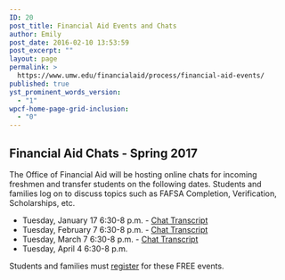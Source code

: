 ```yaml
---
ID: 20
post_title: Financial Aid Events and Chats
author: Emily
post_date: 2016-02-10 13:53:59
post_excerpt: ""
layout: page
permalink: >
  https://www.umw.edu/financialaid/process/financial-aid-events/
published: true
yst_prominent_words_version:
  - "1"
wpcf-home-page-grid-inclusion:
  - "0"
---
```

<h2></h2>
<h2>Financial Aid Chats - Spring 2017</h2>
The Office of Financial Aid will be hosting online chats for incoming freshmen and transfer students on the following dates. Students and families log on to discuss topics such as FAFSA Completion, Verification, Scholarships, etc.
<ul>
 	<li>Tuesday, January 17 6:30-8 p.m. - <a href="http://www.umw.edu/financialaid/wp-content/uploads/sites/31/2017/02/Financial-Aid-Chat-January-17_2017.docx">Chat Transcript</a></li>
 	<li>Tuesday, February 7 6:30-8 p.m. - <a href="http://www.umw.edu/financialaid/wp-content/uploads/sites/31/2016/02/Financial-Aid-Chat-2-7-17.docx">Chat Transcript</a></li>
 	<li>Tuesday, March 7 6:30-8 p.m. - <a href="http://www.umw.edu/financialaid/wp-content/uploads/sites/31/2016/02/Financial-Aid-Chat-03-07-17.docx">Chat Transcript</a></li>
 	<li>Tuesday, April 4 6:30-8 p.m.</li>
</ul>
Students and families must <a href="https://umw.askadmissions.net/emtinterestpage.aspx?ip=chatreg">register</a> for these FREE events.
